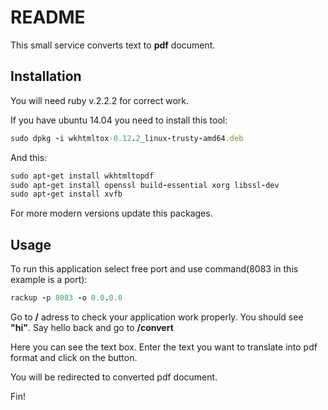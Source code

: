 # README

This small service converts text to **pdf** document.

## Installation

You will need ruby v.2.2.2 for correct work. 

If you have ubuntu 14.04 you need to install this tool:

```ruby
sudo dpkg -i wkhtmltox-0.12.2_linux-trusty-amd64.deb
```

And this:

```ruby
sudo apt-get install wkhtmltopdf
sudo apt-get install openssl build-essential xorg libssl-dev
sudo apt-get install xvfb
```

For more modern versions update this packages.

## Usage

To run this application select free port and use command(8083 in this example is a port):

```ruby
rackup -p 8083 -o 0.0.0.0
```

Go to **/** adress to check your application work properly. You should see **"hi"**. Say hello back and go to **/convert**

Here you can see the text box. Enter the text you want to translate into pdf format and click on the button.

You will be redirected to converted pdf document.

Fin!
